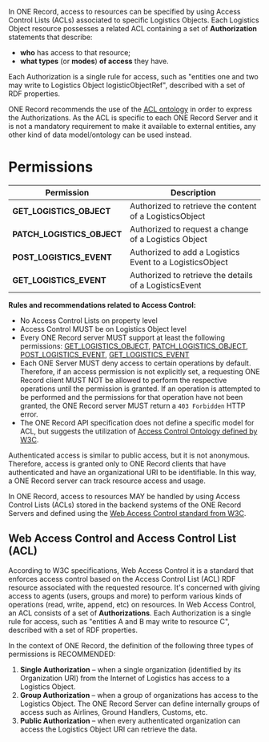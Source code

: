 In ONE Record, access to resources can be specified by using Access Control Lists (ACLs) associated to specific Logistics Objects.
Each Logistics Object resource possesses a related ACL containing a set of **Authorization** statements that describe:

- **who** has access to that resource;
- **what types** (or **modes**) **of access** they have.

Each Authorization is a single rule for access, such as "entities one and two may write to Logistics Object logisticObjectRef", described with a set of RDF properties.

ONE Record recommends the use of the [ACL ontology](https://www.w3.org/ns/auth/acl) in order to express the Authorizations. As the ACL is specific to each ONE Record Server and it is not a mandatory requirement to make it available to external entities, any other kind of data model/ontology can be used instead.

# Permissions

| Permission                      | Description                                                  |
| ------------------------------- |  ----------------------------------------------------------- |
| **GET_LOGISTICS_OBJECT**        | Authorized to retrieve the content of a LogisticsObject      |
| **PATCH_LOGISTICS_OBJECT**      | Authorized to request a change of a Logistics Object         |
| **POST_LOGISTICS_EVENT**        | Authorized to add a Logistics Event to a LogisticsObject     |
| **GET_LOGISTICS_EVENT**         | Authorized to retrieve the details of a LogisticsEvent       |

**Rules and recommendations related to Access Control:**

- No Access Control Lists on property level
- Access Control MUST be on Logistics Object level
- Every ONE Record server MUST support at least the following permissions: [GET_LOGISTICS_OBJECT](https://onerecord.iata.org/ns/api#GET_LOGISTICS_OBJECT), [PATCH_LOGISTICS_OBJECT](https://onerecord.iata.org/ns/api#PATCH_LOGISTICS_OBJECT), [POST_LOGISTICS_EVENT](https://onerecord.iata.org/ns/api#POST_LOGISTICS_EVENT), [GET_LOGISTICS_EVENT](https://onerecord.iata.org/ns/api#GET_LOGISTICS_EVENT)
- Each ONE Server MUST deny access to certain operations by default. Therefore, if an access permission is not explicitly set, a requesting ONE Record client MUST NOT be allowed to perform the respective operations until the permission is granted. If an operation is attempted to be performed and the permissions for that operation have not been granted, the ONE Record server MUST return a `403 Forbidden` HTTP error.
- The ONE Record API specification does not define a specific model for ACL, but suggests the utilization of [Access Control Ontology defined by W3C](https://www.w3.org/ns/auth/acl).

Authenticated access is similar to public access, but it is not anonymous. 
Therefore, access is granted only to ONE Record clients that have authenticated and have an organizational URI to be identifiable. 
In this way, a ONE Record server can track resource access and usage.

In ONE Record, access to resources MAY be handled by using Access Control Lists (ACLs) stored in the backend systems of the ONE Record Servers and defined using the [Web Access Control standard from W3C](https://www.w3.org/wiki/WebAccessControl).

## Web Access Control and Access Control List (ACL)

According to W3C specifications, Web Access Control it is a standard that enforces access control based on the Access Control List (ACL) RDF resource associated with the requested resource. 
It's concerned with giving access to agents (users, groups and more) to perform various kinds of operations (read, write, append, etc) on resources. 
In Web Access Control, an ACL consists of a set of **Authorizations**. 
Each Authorization is a single rule for access, such as "entities A and B may write to resource C", described with a set of RDF properties.

In the context of ONE Record, the definition of the following three types of permissions is RECOMMENDED:

1. **Single Authorization** – when a single organization (identified by its Organization URI) from the Internet of Logistics has access to a Logistics Object.
2. **Group Authorization** – when a group of organizations has access to the Logistics Object. The ONE Record Server can define internally groups of access such as Airlines, Ground Handlers, Customs, etc.
3. **Public Authorization** – when every authenticated organization can access the Logistics Object URI can retrieve the data.


